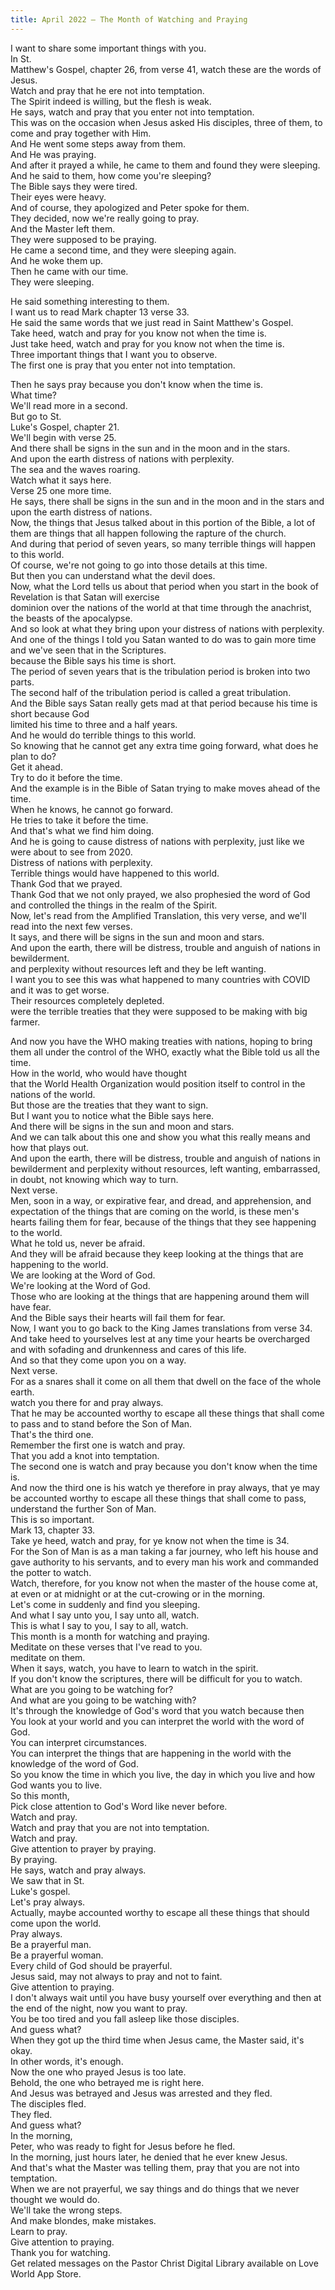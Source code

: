 ```yaml
---
title: April 2022 – The Month of Watching and Praying
---
```

 I want to share some important things with you.  
In St.  
Matthew's Gospel, chapter 26, from verse 41, watch these are the words of Jesus.  
Watch and pray that he ere not into temptation.  
The Spirit indeed is willing, but the flesh is weak.  
 He says, watch and pray that you enter not into temptation.  
This was on the occasion when Jesus asked His disciples, three of them, to come and pray together with Him.  
And He went some steps away from them.  
And He was praying.  
 And after it prayed a while, he came to them and found they were sleeping.  
And he said to them, how come you're sleeping?  
The Bible says they were tired.  
Their eyes were heavy.  
And of course, they apologized and Peter spoke for them.  
 They decided, now we're really going to pray.  
And the Master left them.  
They were supposed to be praying.  
He came a second time, and they were sleeping again.  
And he woke them up.  
Then he came with our time.  
They were sleeping.  


  
 He said something interesting to them.  
I want us to read Mark chapter 13 verse 33.  
He said the same words that we just read in Saint Matthew's Gospel.  
Take heed, watch and pray for you know not when the time is.  
Just take heed, watch and pray for you know not when the time is.  
 Three important things that I want you to observe.  
The first one is pray that you enter not into temptation.  


  
Then he says pray because you don't know when the time is.  
What time?  
We'll read more in a second.  
But go to St.  
Luke's Gospel, chapter 21.  
 We'll begin with verse 25.  
And there shall be signs in the sun and in the moon and in the stars.  
And upon the earth distress of nations with perplexity.  
The sea and the waves roaring.  
Watch what it says here.  
Verse 25 one more time.  
 He says, there shall be signs in the sun and in the moon and in the stars and upon the earth distress of nations.  
Now, the things that Jesus talked about in this portion of the Bible, a lot of them are things that all happen following the rapture of the church.  
 And during that period of seven years, so many terrible things will happen to this world.  
Of course, we're not going to go into those details at this time.  
But then you can understand what the devil does.  
Now, what the Lord tells us about that period when you start in the book of Revelation is that Satan will exercise  
 dominion over the nations of the world at that time through the anachrist, the beasts of the apocalypse.  
And so look at what they bring upon your distress of nations with perplexity.  
And one of the things I told you Satan wanted to do was to gain more time and we've seen that in the Scriptures.  
 because the Bible says his time is short.  
The period of seven years that is the tribulation period is broken into two parts.  
The second half of the tribulation period is called a great tribulation.  
And the Bible says Satan really gets mad at that period because his time is short because God  
 limited his time to three and a half years.  
And he would do terrible things to this world.  
So knowing that he cannot get any extra time going forward, what does he plan to do?  
Get it ahead.  
Try to do it before the time.  
And the example is in the Bible of Satan trying to make moves ahead of the time.  
 When he knows, he cannot go forward.  
He tries to take it before the time.  
And that's what we find him doing.  
And he is going to cause distress of nations with perplexity, just like we were about to see from 2020.  
Distress of nations with perplexity.  
Terrible things would have happened to this world.  
 Thank God that we prayed.  
Thank God that we not only prayed, we also prophesied the word of God and controlled the things in the realm of the Spirit.  
Now, let's read from the Amplified Translation, this very verse, and we'll read into the next few verses.  
It says, and there will be signs in the sun and moon and stars.  
And upon the earth, there will be distress, trouble and anguish of nations in bewilderment.  
 and perplexity without resources left and they be left wanting.  
I want you to see this was what happened to many countries with COVID and it was to get worse.  
Their resources completely depleted.  
 were the terrible treaties that they were supposed to be making with big farmer.  


  
And now you have the WHO making treaties with nations, hoping to bring them all under the control of the WHO, exactly what the Bible told us all the time.  
How in the world, who would have thought  
 that the World Health Organization would position itself to control in the nations of the world.  
But those are the treaties that they want to sign.  
 But I want you to notice what the Bible says here.  
And there will be signs in the sun and moon and stars.  
And we can talk about this one and show you what this really means and how that plays out.  
And upon the earth, there will be distress, trouble and anguish of nations in bewilderment and perplexity without resources, left wanting, embarrassed, in doubt, not knowing which way to turn.  
Next verse.  
 Men, soon in a way, or expirative fear, and dread, and apprehension, and expectation of the things that are coming on the world, is these men's hearts failing them for fear, because of the things that they see happening to the world.  
What he told us, never be afraid.  
 And they will be afraid because they keep looking at the things that are happening to the world.  
We are looking at the Word of God.  
We're looking at the Word of God.  
Those who are looking at the things that are happening around them will have fear.  
And the Bible says their hearts will fail them for fear.  
 Now, I want you to go back to the King James translations from verse 34.  
And take heed to yourselves lest at any time your hearts be overcharged and with sofading and drunkenness and cares of this life.  
And so that they come upon you on a way.  
Next verse.  
For as a snares shall it come on all them that dwell on the face of the whole earth.  
 watch you there for and pray always.  
That he may be accounted worthy to escape all these things that shall come to pass and to stand before the Son of Man.  
That's the third one.  
Remember the first one is watch and pray.  
That you add a knot into temptation.  
The second one is watch and pray because you don't know when the time is.  
 And now the third one is his watch ye therefore in pray always, that ye may be accounted worthy to escape all these things that shall come to pass, understand the further Son of Man.  
This is so important.  
Mark 13, chapter 33.  
Take ye heed, watch and pray, for ye know not when the time is 34.  
 For the Son of Man is as a man taking a far journey, who left his house and gave authority to his servants, and to every man his work and commanded the potter to watch.  
Watch, therefore, for you know not when the master of the house come at, at even or at midnight or at the cut-crowing or in the morning.  
Let's come in suddenly and find you sleeping.  
 And what I say unto you, I say unto all, watch.  
This is what I say to you, I say to all, watch.  
This month is a month for watching and praying.  
Meditate on these verses that I've read to you.  
 meditate on them.  
When it says, watch, you have to learn to watch in the spirit.  
If you don't know the scriptures, there will be difficult for you to watch.  
What are you going to be watching for?  
And what are you going to be watching with?  
It's through the knowledge of God's word that you watch because then  
 You look at your world and you can interpret the world with the word of God.  
You can interpret circumstances.  
You can interpret the things that are happening in the world with the knowledge of the word of God.  
So you know the time in which you live, the day in which you live and how God wants you to live.  
So this month,  
 Pick close attention to God's Word like never before.  
Watch and pray.  
Watch and pray that you are not into temptation.  
Watch and pray.  
Give attention to prayer by praying.  
By praying.  
 He says, watch and pray always.  
We saw that in St.  
Luke's gospel.  
Let's pray always.  
Actually, maybe accounted worthy to escape all these things that should come upon the world.  
Pray always.  
Be a prayerful man.  
Be a prayerful woman.  
Every child of God should be prayerful.  
Jesus said, may not always to pray and not to faint.  
Give attention to praying.  
 I don't always wait until you have busy yourself over everything and then at the end of the night, now you want to pray.  
You be too tired and you fall asleep like those disciples.  
And guess what?  
When they got up the third time when Jesus came, the Master said, it's okay.  
In other words, it's enough.  
 Now the one who prayed Jesus is too late.  
Behold, the one who betrayed me is right here.  
And Jesus was betrayed and Jesus was arrested and they fled.  
The disciples fled.  
They fled.  
And guess what?  
In the morning,  
 Peter, who was ready to fight for Jesus before he fled.  
In the morning, just hours later, he denied that he ever knew Jesus.  
And that's what the Master was telling them, pray that you are not into temptation.  
When we are not prayerful, we say things and do things that we never thought we would do.  
 We'll take the wrong steps.  
And make blondes, make mistakes.  
Learn to pray.  
Give attention to praying.  
Thank you for watching.  
Get related messages on the Pastor Christ Digital Library available on Love World App Store.